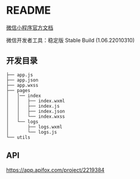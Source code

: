 # README

[微信小程序官方文档](https://developers.weixin.qq.com/miniprogram/dev/framework/structure.html)

微信开发者工具：稳定版 Stable Build (1.06.22010310)

## 开发目录

```text
├── app.js
├── app.json
├── app.wxss
├── pages
│   │── index
│   │   ├── index.wxml
│   │   ├── index.js
│   │   ├── index.json
│   │   └── index.wxss
│   └── logs
│       ├── logs.wxml
│       └── logs.js
└── utils
```

## API

https://app.apifox.com/project/2219384
